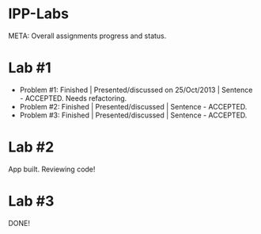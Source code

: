 IPP-Labs
========

META: Overall assignments progress and status.

Lab #1
======

- Problem #1: Finished | Presented/discussed on 25/Oct/2013 | Sentence - ACCEPTED. Needs refactoring.
- Problem #2: Finished | Presented/discussed | Sentence - ACCEPTED.
- Problem #3: Finished | Presented/discussed | Sentence - ACCEPTED.

Lab #2
======

App built. Reviewing code!


Lab #3
======

DONE!